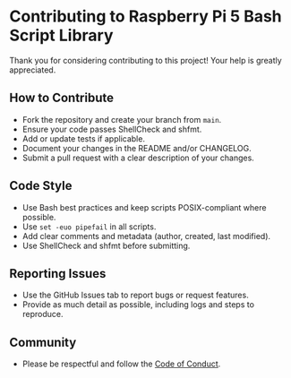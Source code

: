 # Contributing to Raspberry Pi 5 Bash Script Library

Thank you for considering contributing to this project! Your help is greatly appreciated.

## How to Contribute

- Fork the repository and create your branch from `main`.
- Ensure your code passes ShellCheck and shfmt.
- Add or update tests if applicable.
- Document your changes in the README and/or CHANGELOG.
- Submit a pull request with a clear description of your changes.

## Code Style

- Use Bash best practices and keep scripts POSIX-compliant where possible.
- Use `set -euo pipefail` in all scripts.
- Add clear comments and metadata (author, created, last modified).
- Use ShellCheck and shfmt before submitting.

## Reporting Issues

- Use the GitHub Issues tab to report bugs or request features.
- Provide as much detail as possible, including logs and steps to reproduce.

## Community

- Please be respectful and follow the [Code of Conduct](CODE_OF_CONDUCT.md).
